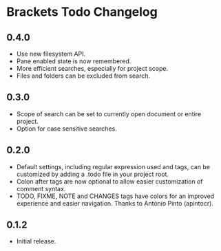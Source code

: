 # Brackets Todo Changelog

## 0.4.0
* Use new filesystem API.
* Pane enabled state is now remembered.
* More efficient searches, especially for project scope.
* Files and folders can be excluded from search.

## 0.3.0
* Scope of search can be set to currently open document or entire project.
* Option for case sensitive searches.

## 0.2.0
* Default settings, including regular expression used and tags, can be customized by adding a .todo file in your project root.
* Colon after tags are now optional to allow easier customization of comment syntax.
* TODO, FIXME, NOTE and CHANGES tags have colors for an improved experience and easier navigation. Thanks to António Pinto (apintocr).

## 0.1.2
* Initial release.